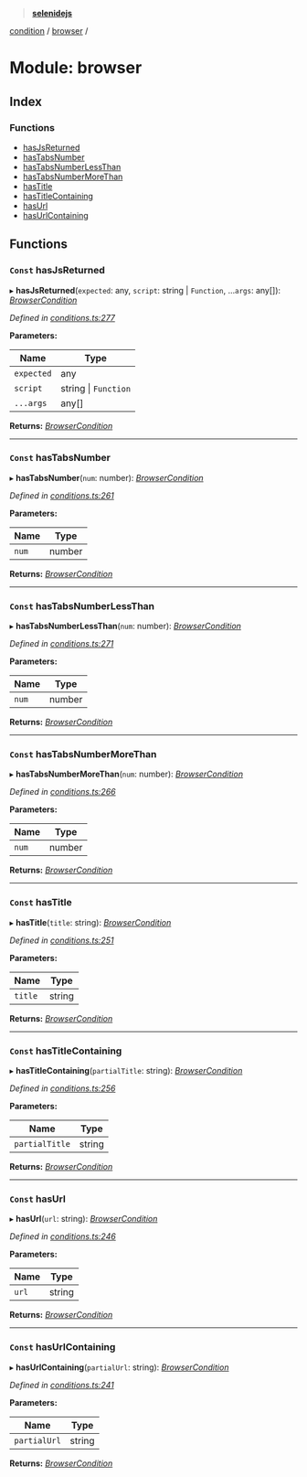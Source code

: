 > **[selenidejs](../README.md)**

[condition](condition.md) / [browser](condition.browser.md) /

# Module: browser

## Index

### Functions

* [hasJsReturned](condition.browser.md#const-hasjsreturned)
* [hasTabsNumber](condition.browser.md#const-hastabsnumber)
* [hasTabsNumberLessThan](condition.browser.md#const-hastabsnumberlessthan)
* [hasTabsNumberMoreThan](condition.browser.md#const-hastabsnumbermorethan)
* [hasTitle](condition.browser.md#const-hastitle)
* [hasTitleContaining](condition.browser.md#const-hastitlecontaining)
* [hasUrl](condition.browser.md#const-hasurl)
* [hasUrlContaining](condition.browser.md#const-hasurlcontaining)

## Functions

### `Const` hasJsReturned

▸ **hasJsReturned**(`expected`: any, `script`: string | `Function`, ...`args`: any[]): *[BrowserCondition](../README.md#browsercondition)*

*Defined in [conditions.ts:277](https://github.com/knowledgeexpert/selenidejs/blob/master/lib/conditions.ts#L277)*

**Parameters:**

Name | Type |
------ | ------ |
`expected` | any |
`script` | string \| `Function` |
`...args` | any[] |

**Returns:** *[BrowserCondition](../README.md#browsercondition)*

___

### `Const` hasTabsNumber

▸ **hasTabsNumber**(`num`: number): *[BrowserCondition](../README.md#browsercondition)*

*Defined in [conditions.ts:261](https://github.com/knowledgeexpert/selenidejs/blob/master/lib/conditions.ts#L261)*

**Parameters:**

Name | Type |
------ | ------ |
`num` | number |

**Returns:** *[BrowserCondition](../README.md#browsercondition)*

___

### `Const` hasTabsNumberLessThan

▸ **hasTabsNumberLessThan**(`num`: number): *[BrowserCondition](../README.md#browsercondition)*

*Defined in [conditions.ts:271](https://github.com/knowledgeexpert/selenidejs/blob/master/lib/conditions.ts#L271)*

**Parameters:**

Name | Type |
------ | ------ |
`num` | number |

**Returns:** *[BrowserCondition](../README.md#browsercondition)*

___

### `Const` hasTabsNumberMoreThan

▸ **hasTabsNumberMoreThan**(`num`: number): *[BrowserCondition](../README.md#browsercondition)*

*Defined in [conditions.ts:266](https://github.com/knowledgeexpert/selenidejs/blob/master/lib/conditions.ts#L266)*

**Parameters:**

Name | Type |
------ | ------ |
`num` | number |

**Returns:** *[BrowserCondition](../README.md#browsercondition)*

___

### `Const` hasTitle

▸ **hasTitle**(`title`: string): *[BrowserCondition](../README.md#browsercondition)*

*Defined in [conditions.ts:251](https://github.com/knowledgeexpert/selenidejs/blob/master/lib/conditions.ts#L251)*

**Parameters:**

Name | Type |
------ | ------ |
`title` | string |

**Returns:** *[BrowserCondition](../README.md#browsercondition)*

___

### `Const` hasTitleContaining

▸ **hasTitleContaining**(`partialTitle`: string): *[BrowserCondition](../README.md#browsercondition)*

*Defined in [conditions.ts:256](https://github.com/knowledgeexpert/selenidejs/blob/master/lib/conditions.ts#L256)*

**Parameters:**

Name | Type |
------ | ------ |
`partialTitle` | string |

**Returns:** *[BrowserCondition](../README.md#browsercondition)*

___

### `Const` hasUrl

▸ **hasUrl**(`url`: string): *[BrowserCondition](../README.md#browsercondition)*

*Defined in [conditions.ts:246](https://github.com/knowledgeexpert/selenidejs/blob/master/lib/conditions.ts#L246)*

**Parameters:**

Name | Type |
------ | ------ |
`url` | string |

**Returns:** *[BrowserCondition](../README.md#browsercondition)*

___

### `Const` hasUrlContaining

▸ **hasUrlContaining**(`partialUrl`: string): *[BrowserCondition](../README.md#browsercondition)*

*Defined in [conditions.ts:241](https://github.com/knowledgeexpert/selenidejs/blob/master/lib/conditions.ts#L241)*

**Parameters:**

Name | Type |
------ | ------ |
`partialUrl` | string |

**Returns:** *[BrowserCondition](../README.md#browsercondition)*